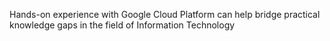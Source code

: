 Hands-on experience with Google Cloud Platform can help bridge practical knowledge gaps in the field of Information Technology
